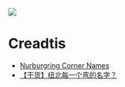 ![](https://github.com/JJYing/Nurburgring-Corners/blob/master/assets/screenshot.jpg?raw=true)

# Creadtis
- [Nurburgring Corner Names](https://oversteer48.com/nurburgring-corner-names/)
- [【干货】纽北每一个弯的名字？](https://www.bilibili.com/video/BV1NntCe4ETM/)
